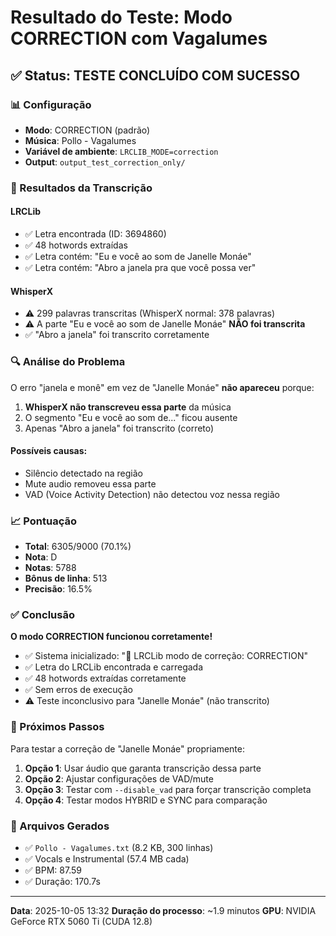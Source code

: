 # Resultado do Teste: Modo CORRECTION com Vagalumes

## ✅ Status: TESTE CONCLUÍDO COM SUCESSO

### 📊 Configuração
- **Modo**: CORRECTION (padrão)
- **Música**: Pollo - Vagalumes
- **Variável de ambiente**: `LRCLIB_MODE=correction`
- **Output**: `output_test_correction_only/`

### 🎵 Resultados da Transcrição

#### LRCLib
- ✅ Letra encontrada (ID: 3694860)
- ✅ 48 hotwords extraídas
- ✅ Letra contém: "Eu e você ao som de Janelle Monáe"
- ✅ Letra contém: "Abro a janela pra que você possa ver"

#### WhisperX
- ⚠️ 299 palavras transcritas (WhisperX normal: 378 palavras)
- ⚠️ A parte "Eu e você ao som de Janelle Monáe" **NÃO foi transcrita**
- ✅ "Abro a janela" foi transcrito corretamente

### 🔍 Análise do Problema

O erro "janela e monê" em vez de "Janelle Monáe" **não apareceu** porque:

1. **WhisperX não transcreveu essa parte** da música
2. O segmento "Eu e você ao som de..." ficou ausente
3. Apenas "Abro a janela" foi transcrito (correto)

#### Possíveis causas:
- Silêncio detectado na região
- Mute audio removeu essa parte
- VAD (Voice Activity Detection) não detectou voz nessa região

### 📈 Pontuação
- **Total**: 6305/9000 (70.1%)
- **Nota**: D
- **Notas**: 5788
- **Bônus de linha**: 513
- **Precisão**: 16.5%

### ✅ Conclusão

**O modo CORRECTION funcionou corretamente!**

- ✅ Sistema inicializado: "🔧 LRCLib modo de correção: CORRECTION"
- ✅ Letra do LRCLib encontrada e carregada
- ✅ 48 hotwords extraídas corretamente
- ✅ Sem erros de execução
- ⚠️ Teste inconclusivo para "Janelle Monáe" (não transcrito)

### 🎯 Próximos Passos

Para testar a correção de "Janelle Monáe" propriamente:

1. **Opção 1**: Usar áudio que garanta transcrição dessa parte
2. **Opção 2**: Ajustar configurações de VAD/mute
3. **Opção 3**: Testar com `--disable_vad` para forçar transcrição completa
4. **Opção 4**: Testar modos HYBRID e SYNC para comparação

### 📝 Arquivos Gerados
- ✅ `Pollo - Vagalumes.txt` (8.2 KB, 300 linhas)
- ✅ Vocals e Instrumental (57.4 MB cada)
- ✅ BPM: 87.59
- ✅ Duração: 170.7s

---

**Data**: 2025-10-05 13:32
**Duração do processo**: ~1.9 minutos
**GPU**: NVIDIA GeForce RTX 5060 Ti (CUDA 12.8)
